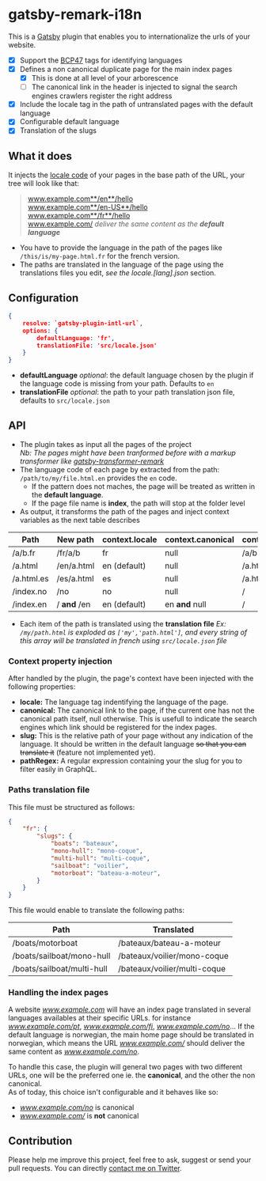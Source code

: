 # gatsby-remark-i18n

This is a [Gatsby][1] plugin that enables you to internationalize the urls of your website.

- [x] Support the [BCP47](https://tools.ietf.org/html/bcp47) tags for identifying languages
- [x] Defines a non canonical duplicate page for the main index pages
  - [x] This is done at all level of your arborescence
  - [ ] The canonical link in the header is injected to signal the search engines crawlers register the right address
- [x] Include the locale tag in the path of untranslated pages with the default language
- [x] Configurable default language
- [x] Translation of the slugs

## What it does

It injects the [locale code][3] of your pages in the base path of the URL, your tree will look like that:

> www.example.com**/en**/hello  
> www.example.com**/en-US**/hello  
> www.example.com**/fr**/hello  
> www.example.com/ _deliver the same content as the **default language**_

- You have to provide the language in the path of the pages like `/this/is/my-page.html.fr`
  for the french version.  
- The paths are translated in the language of the page using the translations files you edit,
  _see the locale.[lang].json_ section.

## Configuration

```.json
{
    resolve: `gatsby-plugin-intl-url`,
    options: {
        defaultLanguage: 'fr',
        translationFile: 'src/locale.json'
    }
}
```

- **defaultLanguage** _optional_: the default language chosen by the plugin if the language code is missing from your
  path. Defaults to `en`
- **translationFile** _optional_: the path to your path translation json file, defaults to `src/locale.json`

## API

- The plugin takes as input all the pages of the project  
  _Nb: The pages might have been tranformed before with a markup transformer like [gatsby-transformer-remark][2]_
- The language code of each page by extracted from the path: `/path/to/my/file.html.en` provides the `en` code.  
  - If the pattern does not maches, the page will be treated as written in the **default language**.
  - If the page file name is **index**, the path will stop at the folder level
- As output, it transforms the path of the pages and inject context variables as the next table describes  

| Path        | New path        | context.locale   | context.canonical    | context.slug     | context.pathRegex    |
| ----------- | --------------- | ---------------- | -------------------- | ---------------- | -------------------- |
| /a/b.fr     | /fr/a/b         | fr               | null                 | /a/b             | /a/b/                |
| /a.html     | /en/a.html      | en (default)     | null                 | /a.html          | /a.html/             |
| /a.html.es  | /es/a.html      | es               | null                 | /a.html          | /a.html/             |
| /index.no   | /no             | no               | null                 | /                | //                   |
| /index.en   | / **and** /en   | en (default)     | en **and** null      | /                | //                   |

- Each item of the path is translated using the **translation file**
  _Ex: `/my/path.html` is exploded as `['my','path.html']`, and every string of this array will be translated
  in french using `src/locale.json` file_

### Context property injection

After handled by the plugin, the page's context have been injected with the following properties:
- **locale:** The language tag indentifying the language of the page.
- **canonical:** The canonical link to the page, if the current one has not the canonical path itself, null otherwise.
  This is usefull to indicate the search engines which link should be
  registered for the index pages.
- **slug:** This is the relative path of your page without any indication of the language. It should be written in the
  default language ~~so that you can translate it~~ (feature not implemented yet).
- **pathRegex:** A regular expression containing your the slug for you to filter easily in GraphQL.

### Paths translation file

This file must be structured as follows:
```.json
{
    "fr": {
        "slugs": {
            "boats": "bateaux",
            "mono-hull": "mono-coque",
            "multi-hull": "multi-coque",
            "sailboat": "voilier",
            "motorboat": "bateau-a-moteur",
        }
    }
}
```

This file would enable to translate the following paths:

| Path                       | Translated                   |
| -------------------------- | ---------------------------- |
| /boats/motorboat           | /bateaux/bateau-a-moteur     |
| /boats/sailboat/mono-hull  | /bateaux/voilier/mono-coque  |
| /boats/sailboat/multi-hull | /bateaux/voilier/multi-coque |


### Handling the index pages

A website _www.example.com_ will have an index page translated in several languages availables at their specific URLs.
for instance _www.example.com/pt_, _www.example.com/fi_, _www.example.com/no_... If the default language is norwegian, the
main home page should be translated in norwegian, which means the URL _www.example.com/_ should deliver the same content as
_www.example.com/no_.

To handle this case, the plugin will general two pages with two different URLs, one will be the preferred one
ie. the **canonical**, and the other the non canonical.  
As of today, this choice isn't configurable and it behaves like so:
- _www.example.com/no_ is canonical
- _www.example.com/_ is **not** canonical

## Contribution

Please help me improve this project, feel free to ask, suggest or send your pull requests. You can directly 
[contact me on Twitter](https://twitter.com/vtellier).


[1]: gatsbyjs.org
[2]: https://github.com/gatsbyjs/gatsby/tree/master/packages/gatsby-transformer-remark
[3]: https://formatjs.io/guides/basic-i18n/#locales

